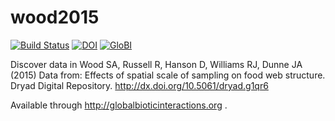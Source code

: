 # wood2015
[![Build Status](https://travis-ci.org/globalbioticinteractions/wood2015.svg)](https://travis-ci.org/globalbioticinteractions/wood2015) [![DOI](https://zenodo.org/badge/41824304.svg)](https://zenodo.org/badge/latestdoi/41824304) [![GloBI](http://api.globalbioticinteractions.org/interaction.svg?accordingTo=globi:globalbioticinteractions/wood2015)](http://globalbioticinteractions.org/?accordingTo=globi:globalbioticinteractions/wood2015)

Discover data in Wood SA, Russell R, Hanson D, Williams RJ, Dunne JA (2015) Data from: Effects of spatial scale of sampling on food web structure. Dryad Digital Repository. http://dx.doi.org/10.5061/dryad.g1qr6

Available through http://globalbioticinteractions.org .

